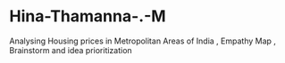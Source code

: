 # Hina-Thamanna-.-M
Analysing Housing prices in Metropolitan Areas of India , Empathy Map , Brainstorm and idea prioritization
